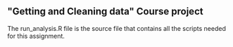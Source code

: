 ## "Getting and Cleaning data" Course project 

The run_analysis.R file is the source file that contains all the scripts needed for this assignment.
